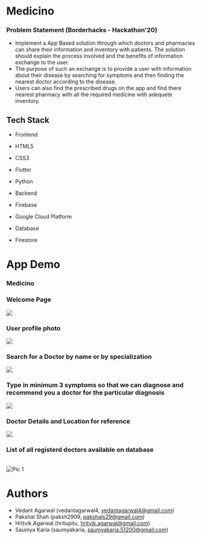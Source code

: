 # Medicino

### Problem Statement (Borderhacks - Hackathon'20)
- Implement a App Based solution through which doctors and pharmacies
can share their information and inventory with patients. The solution
should explain the process involved and the benefits of information
exchange to the user.
- The purpose of such an exchange is to provide a user with
information about their disease by searching for symptoms and then
finding the nearest doctor according to the disease.
- Users can also find the prescribed drugs on the app and find there
nearest pharmacy with all the required medicine with adequete
inventory.

## Tech Stack
- Frontend
- HTML5
- CSS3
- Flutter
- Python

- Backend
- Firebase
- Google Cloud Platform

- Database
- Firestore


# App Demo
### Medicino
### Welcome Page
![](https://github.com/hritupitu/medicino/blob/master/WhatsApp%20Image%202020-09-27%20at%207.12.29%20PM.jpeg)

### User profile photo
![](https://github.com/hritupitu/medicino/blob/master/pics/WhatsApp%20Image%202020-09-27%20at%205.39.25%20PM%20(1).jpeg)


### Search for a Doctor by name or by specialization
![](https://github.com/hritupitu/medicino/blob/master/pics/WhatsApp%20Image%202020-09-27%20at%205.39.23%20PM.jpeg)

### Type in minimum 3 symptoms so that we can diagnose and recommend you a doctor for the particular diagnosis
![](https://github.com/hritupitu/medicino/blob/master/pics/WhatsApp%20Image%202020-09-27%20at%205.39.24%20PM%20(1).jpeg)


### Doctor Details and Location for reference
![](https://github.com/hritupitu/medicino/blob/master/pics/WhatsApp%20Image%202020-09-27%20at%206.46.03%20PM.jpeg)

### List of all  registerd doctors available on database

<img src="https://github.com/hritupitu/medicino/blob/master/pics/WhatsApp%20Image%202020-09-27%20at%206.57.50%20PM.jpeg" alt="alt text" width="2in" height="3in">

![Pic 1](https://github.com/hritupitu/medicino/blob/master/pics/WhatsApp%20Image%202020-09-27%20at%206.57.50%20PM.jpeg)



# Authors
* Vedant Agarwal (vedantagarwal4, vedantagarwal4@gmail.com)
* Pakshal Shah (paksh2909, pakshals29@gmail.com)
* Hritvik Agarwal (hritupitu, hritvik.agarwal@gmail.com)
* Saumya Karia (saumyakaria, saumyakaria.51200@gmail.com)
